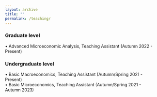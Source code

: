 ```yaml
---
layout: archive
title: ""
permalink: /teaching/
---
```


### Graduate level 
• Advanced Microeconomic Analysis, Teaching Assistant (Autumn 2022 - Present)

### Undergraduate level
• Basic Macroeconomics, Teaching Assistant (Autumn/Spring 2021 - Present)
<br>
• Basic Microeconomics, Teaching Assistant (Autumn/Spring 2021 -  Autumn 2023)
